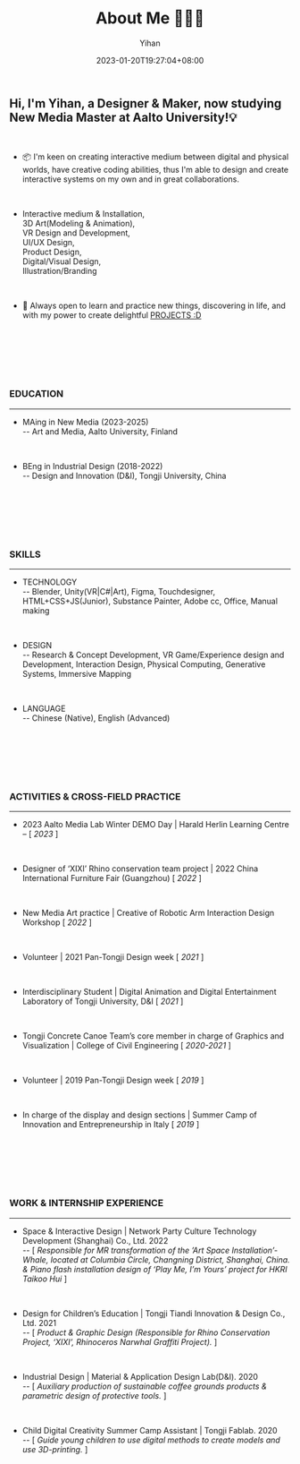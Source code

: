 ﻿---
title: "About Me 🙋🏻‍♀️"
date: 2023-01-20T19:27:04+08:00
hidemeta: true
draft: false
author: ["Yihan"]
keywords: 
- Yihan Lou
tags:
- 
description: ""
showToc: true
TocOpen: true
showbreadcrumbs: true
disableShare: true
weight: 1
cover:
    image: "about/aboutme/YihanIntro.jpg"
    caption: "Nice to meet you here :-)"
    alt: ""
    relative: false
---

## Hi, I'm Yihan, a Designer & Maker, now studying New Media Master at Aalto University!💡

<br/>

+ 📦 I'm keen on creating interactive medium between digital and physical worlds, have creative coding abilities, thus I'm able to design and create interactive systems on my own and in great collaborations.

<br/>

+ Interactive medium & Installation, <br/>3D Art(Modeling & Animation), <br/>VR Design and Development, <br/>UI/UX Design, <br/>Product Design, <br/>Digital/Visual Design, <br/>Illustration/Branding

<br/>

+ 🤔 Always open to learn and practice new things, discovering in life, and with my power to create delightful [PROJECTS :D](https://yhannahl.github.io/en/projects/)

</br>

</br>

</br>

</br>

</br>

### EDUCATION

---

+ MAing in New Media (2023-2025)<br/>-- Art and Media, Aalto University, Finland

<br/>

+ BEng in Industrial Design (2018-2022)<br/>-- Design and Innovation (D&I), Tongji University, China

</br>

</br>

</br>

</br>

</br>

### SKILLS

---

+ TECHNOLOGY <br/>-- Blender, Unity(VR|C#|Art), Figma, Touchdesigner, HTML+CSS+JS(Junior), Substance Painter, Adobe cc, Office, Manual making

<br/>

+ DESIGN <br/>-- Research & Concept Development, VR Game/Experience design and Development, Interaction Design, Physical Computing, Generative Systems, Immersive Mapping

<br/>

+ LANGUAGE <br/>-- Chinese (Native), English (Advanced)

</br>

</br>

</br>

</br>

</br>

### ACTIVITIES & CROSS-FIELD PRACTICE

---

+ 2023 Aalto Media Lab Winter DEMO Day | Harald Herlin Learning
Centre – [ *2023* ]

</br>

+ Designer of ‘XIXI’ Rhino conservation team project | 2022 China International Furniture Fair (Guangzhou)
[ *2022* ]

</br>

+ New Media Art practice | Creative of Robotic Arm Interaction Design Workshop
[ *2022* ]

</br>

+ Volunteer | 2021 Pan-Tongji Design week
[ *2021* ]

</br>

+ Interdisciplinary Student | Digital Animation and Digital Entertainment Laboratory of Tongji University, D&I
[ *2021* ]

</br>

+ Tongji Concrete Canoe Team’s core member in charge of Graphics and Visualization | College of Civil Engineering
[ *2020-2021* ]

</br>

+ Volunteer | 2019 Pan-Tongji Design week
[ *2019* ]

</br>

+ In charge of the display and design sections | Summer Camp of Innovation and Entrepreneurship in Italy
[ *2019* ]

</br>

</br>

</br>

</br>

</br>

### WORK & INTERNSHIP EXPERIENCE

---

+ Space & Interactive Design | Network Party Culture Technology Development (Shanghai) Co., Ltd. 2022 
<br/>-- [ *Responsible for MR transformation of the ’Art Space Installation’-Whale, located at Columbia Circle, Changning District, Shanghai, China. & Piano flash installation design of ‘Play Me, I’m Yours’ project for HKRI Taikoo Hui* ]

<br/>

+ Design for Children’s Education | Tongji Tiandi Innovation & Design Co., Ltd. 2021
<br/>-- [ *Product & Graphic Design (Responsible for Rhino Conservation Project, ‘XIXI’, Rhinoceros Narwhal Graffiti Project).* ]

</br>

+ Industrial Design | Material & Application Design Lab(D&I). 2020
<br/>-- [ *Auxiliary production of sustainable coffee grounds products & parametric design of protective tools.* ]

</br>

+ Child Digital Creativity Summer Camp Assistant | Tongji Fablab. 2020
<br/>-- [ *Guide young children to use digital methods to create models and use 3D-printing.* ]
